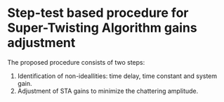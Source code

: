 # Step-test based procedure for Super-Twisting Algorithm gains adjustment

The proposed procedure consists of two steps:
1) Identification of non-ideallities: time delay, time constant and system gain.
2) Adjustment of STA gains to minimize the chattering
amplitude.
